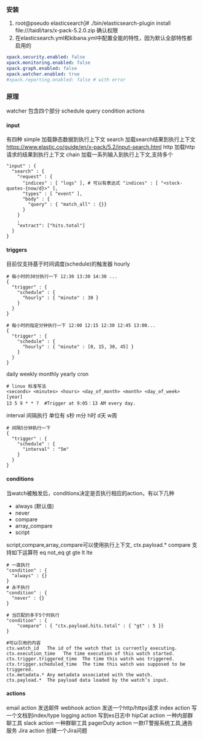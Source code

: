 
### 安装
1. root@pseudo elasticsearch]# ./bin/elasticsearch-plugin install file:///taidl/tars/x-pack-5.2.0.zip 确认权限
2. 在elasticsearch.yml和kibana.yml中配置全能的特性，因为默认全部特性都启用的
```yaml
xpack.security.enabled: false
xpack.monitoring.enabled: false
xpack.graph.enabled: false
xpack.watcher.enabled: true
#xpack.reporting.enabled: false # with error
```

### 原理 
watcher 包含四个部分
schedule
query
condition
actions


#### input
有四种
simple 加载静态数据到执行上下文 
search 加载search结果到执行上下文 https://www.elastic.co/guide/en/x-pack/5.2/input-search.html
http   加载http请求的结果到执行上下文
chain  加载一系列输入到执行上下文,支持多个
```text
"input" : {
  "search" : {
    "request" : {
      "indices" : [ "logs" ], # 可以有表达式 "indices" : [ "<stock-quotes-{now/d}>" ],
      "types" : [ "event" ],
      "body" : {
        "query" : { "match_all" : {}}
      }
    }
    ,
    "extract": ["hits.total"]
  }
}
```
#### triggers
目前仅支持基于时间调度(schedule)的触发器
hourly
```text
# 每小时的30分执行一下 12:30 13:30 14:30 ...
{
  "trigger" : {
    "schedule" : {
      "hourly" : { "minute" : 30 }
    }
  }
}

# 每小时的指定分钟执行一下 12:00 12:15 12:30 12:45 13:00... 
{
  "trigger" : {
    "schedule" : {
      "hourly" : { "minute" : [0, 15, 30, 45] }
    }
  }
}
```
daily
weekly
monthly
yearly
cron
```text
# linux 标准写法
<seconds> <minutes> <hours> <day_of_month> <month> <day_of_week> [year]
13 5 9 * * ?  #Trigger at 9:05：13 AM every day.
```
interval
间隔执行 单位有 s秒 m分 h时 d天 w周
```text
# 间隔5分钟执行一下
{
  "trigger" : {
    "schedule" : {
      "interval" : "5m"
    }
  }
}
```
#### conditions
当watch被触发后，conditions决定是否执行相应的action，有以下几种
- always (默认值)
- never
- compare
- array_compare
- script

script,compare,array_compare可以使用执行上下文, ctx.payload.*
compare 支持如下运算符 eq not_eq gt gte lt lte
```text
# 一直执行
"condition" : {
  "always" : {}
}
# 永不执行
"condition" : {
  "never" : {}
}

# 当匹配的多于5个时执行
"condition" : {
    "compare" : { "ctx.payload.hits.total" : { "gt" : 5 }}
}

#可以引用的内容
ctx.watch_id   The id of the watch that is currently executing.
ctx.execution_time   The time execution of this watch started.
ctx.trigger.triggered_time  The time this watch was triggered.
ctx.trigger.scheduled_time  The time this watch was supposed to be triggered.
ctx.metadata.* Any metadata associated with the watch.
ctx.payload.*  The payload data loaded by the watch’s input.
```

#### actions
email action 发送邮件
webhook action 发送一个http/https请求
index action 写一个文档到index/type
logging action 写到es日志中
hipCat action  一种内部群聊工具
slack action 一种群聊工具
pagerDuty action 一款IT警报系统工具,通告服务
Jira action  创建一个Jira问题